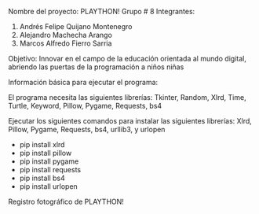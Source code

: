 Nombre del proyecto: PLAYTHON! 
Grupo # 8 
Integrantes:

1. Andrés Felipe Quijano Montenegro
2. Alejandro Machecha Arango
3. Marcos Alfredo Fierro Sarria

Objetivo: Innovar en el campo de la educación orientada al mundo digital, abriendo las puertas de la programación a niños niñas

Información básica para ejecutar el programa:

El programa necesita las siguientes librerías: Tkinter, Random, Xlrd, Time, Turtle, Keyword, Pillow, Pygame, Requests, bs4

Ejecutar los siguientes comandos para instalar las siguientes librerías: Xlrd, Pillow, Pygame, Requests, bs4, urllib3, y urlopen  
 
- pip install xlrd
- pip install pillow
- pip install pygame
- pip install requests
- pip install bs4
- pip install urlopen

Registro fotográfico de PLAYTHON!
